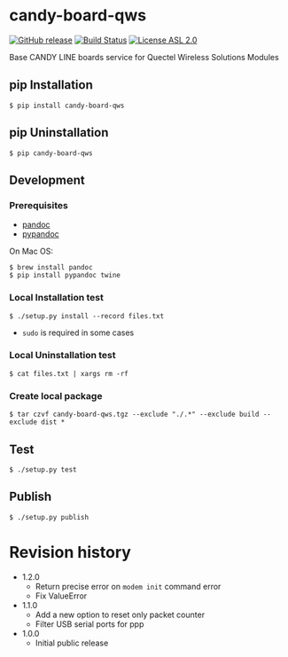 # candy-board-qws

[![GitHub release](https://img.shields.io/github/release/CANDY-LINE/candy-board-qws.svg)](https://github.com/CANDY-LINE/candy-board-qws/releases/latest)
[![Build Status](https://travis-ci.org/CANDY-LINE/candy-board-qws.svg?branch=master)](https://travis-ci.org/CANDY-LINE/candy-board-qws)
[![License ASL 2.0](https://img.shields.io/github/license/CANDY-LINE/candy-board-qws.svg)](https://opensource.org/licenses/Apache-2.0)

Base CANDY LINE boards service for Quectel Wireless Solutions Modules

## pip Installation

```
$ pip install candy-board-qws
```

## pip Uninstallation

```
$ pip candy-board-qws
```

## Development

### Prerequisites

 * [pandoc](http://pandoc.org)
 * [pypandoc](https://pypi.python.org/pypi/pypandoc/1.2.0)

On Mac OS:

```
$ brew install pandoc
$ pip install pypandoc twine
```

### Local Installation test

```
$ ./setup.py install --record files.txt
```

 * `sudo` is required in some cases

### Local Uninstallation test

```
$ cat files.txt | xargs rm -rf
```

### Create local package

```
$ tar czvf candy-board-qws.tgz --exclude "./.*" --exclude build --exclude dist *
```

## Test

```
$ ./setup.py test
```

## Publish

```
$ ./setup.py publish
```

# Revision history
* 1.2.0
    - Return precise error on `modem init` command error
    - Fix ValueError
* 1.1.0
    - Add a new option to reset only packet counter
    - Filter USB serial ports for ppp
* 1.0.0
    - Initial public release
